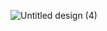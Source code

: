 ![Untitled design (4)](https://github.com/zcvnt/zcvnt/assets/152279857/f8052a31-7147-46f8-a4d7-efa07f8a2acc)

